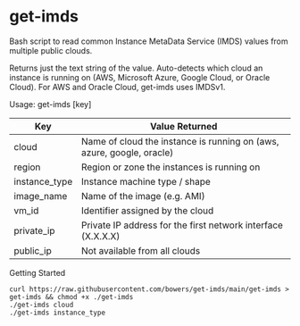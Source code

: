 # get-imds
Bash script to read common Instance MetaData Service (IMDS) values from multiple public clouds.

Returns just the text string of the value. Auto-detects which cloud an instance is running on (AWS, Microsoft Azure, Google Cloud, or Oracle Cloud). For AWS and Oracle Cloud, get-imds uses IMDSv1.


Usage: get-imds [key]

Key           | Value Returned
------------- | -------------
cloud         | Name of cloud the instance is running on (aws, azure, google, oracle)
region        | Region or zone the instances is running on
instance_type | Instance machine type / shape
image_name    | Name of the image (e.g. AMI)
vm_id         | Identifier assigned by the cloud
private_ip    | Private IP address for the first network interface (X.X.X.X) 
public_ip     | Not available from all clouds

Getting Started
```
curl https://raw.githubusercontent.com/bowers/get-imds/main/get-imds > get-imds && chmod +x ./get-imds
./get-imds cloud
./get-imds instance_type
```




